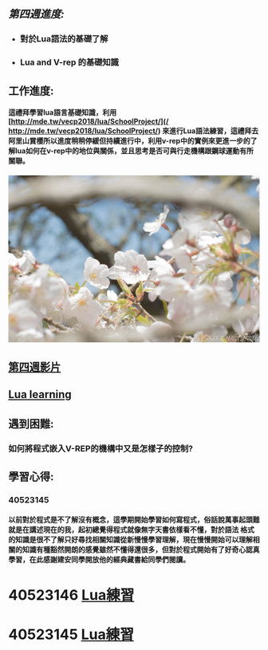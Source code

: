 ## _**第四週進度:**_

* ### 對於Lua語法的基礎了解
* ### Lua and V-rep 的基礎知識

## 工作進度:

#### 這禮拜學習lua語言基礎知識，利用[http://mde.tw/vecp2018/lua/SchoolProject/](/ http://mde.tw/vecp2018/lua/SchoolProject/) 來進行Lua語法練習，這禮拜去阿里山賞櫻所以進度稍稍停緩但持續進行中，利用v-rep中的實例來更進一步的了解lua如何在v-rep中的地位與關係，並且思考是否可與行走機構跟鋼球運動有所關聯。

#### ![](../assets/IMG_0432.jpg)

## [第四週影片](https://www.youtube.com/watch?v=ey3CA7V_HmU)

## [Lua learning](https://github.com/s40523145/cd2018/issues/7)

## 遇到困難:

### 如何將程式嵌入V-REP的機構中又是怎樣子的控制?

## 學習心得:

### 40523145

#### 以前對於程式是不了解沒有概念，這學期開始學習如何寫程式，俗話說萬事起頭難就是在講述現在的我，起初總覺得程式就像無字天書依樣看不懂，對於語法 格式的知識是很不了解只好尋找相關知識從新慢慢學習理解，現在慢慢開始可以理解相關的知識有種豁然開朗的感覺雖然不懂得還很多，但對於程式開始有了好奇心認真學習，在此感謝建安同學開放他的經典藏書給同學們閱讀。

# 40523146 [Lua練習](https://s40523146.github.io/web/2018/03/31/lua/)

# 40523145 [Lua練習](https://www.youtube.com/watch?v=ey3CA7V_HmU)

# 



